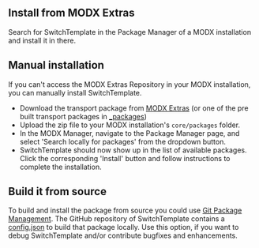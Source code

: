 ## Install from MODX Extras

Search for SwitchTemplate in the Package Manager of a MODX installation and install it in there.

## Manual installation

If you can't access the MODX Extras Repository in your MODX installation, you can manually install SwitchTemplate.

* Download the transport package from [MODX Extras](http://modx.com/extras/package/switchtemplate)
  (or one of the pre built transport packages in [_packages](https://github.com/Jako/SwitchTemplate/tree/master/_packages))
* Upload the zip file to your MODX installation's `core/packages` folder.
* In the MODX Manager, navigate to the Package Manager page, and select 'Search locally for packages' from the dropdown 
  button.
* SwitchTemplate should now show up in the list of available packages. Click the corresponding 'Install' button and follow 
  instructions to complete the installation.

## Build it from source

To build and install the package from source you could use [Git Package Management](https://github.com/TheBoxer/Git-Package-Management). 
The GitHub repository of SwitchTemplate contains a [config.json](https://github.com/Jako/SwitchTemplate/blob/master/_build/config.json) 
to build that package locally. Use this option, if you want to debug SwitchTemplate and/or contribute bugfixes and enhancements.

<!-- Piwik -->
<script type="text/javascript">
  var _paq = _paq || [];
  _paq.push(['trackPageView']);
  _paq.push(['enableLinkTracking']);
  (function() {
    var u="//piwik.partout.info/";
    _paq.push(['setTrackerUrl', u+'piwik.php']);
    _paq.push(['setSiteId', 22]);
    var d=document, g=d.createElement('script'), s=d.getElementsByTagName('script')[0];
    g.type='text/javascript'; g.async=true; g.defer=true; g.src=u+'piwik.js'; s.parentNode.insertBefore(g,s);
  })();
</script>
<noscript><p><img src="//piwik.partout.info/piwik.php?idsite=22" style="border:0;" alt="" /></p></noscript>
<!-- End Piwik Code -->
